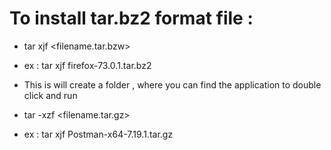 # To install tar.bz2 format file :

- tar xjf <filename.tar.bzw>
- ex : tar xjf firefox-73.0.1.tar.bz2
- This is will create a folder <filename>, where you can find the application to double click and run

- tar -xzf <filename.tar.gz>

- ex : tar xjf Postman-x64-7.19.1.tar.gz
